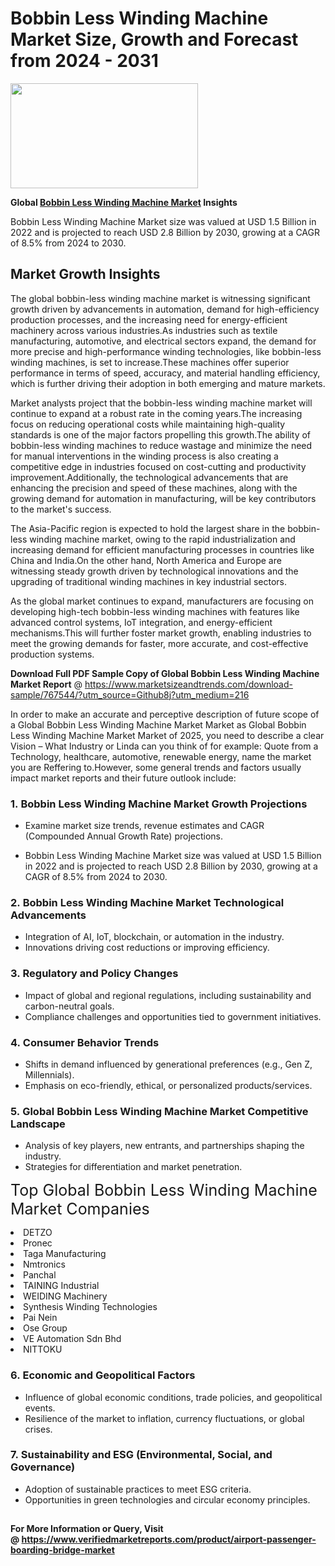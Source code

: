 <H1>Bobbin Less Winding Machine Market Size, Growth and Forecast from 2024 - 2031</H1><img class="aligncenter size-medium wp-image-584254" src="https://thirdeyenews.in/wp-content/uploads/2024/09/Global-Market-Research-300x168.jpeg" alt="" width="300" height="168" /><p><strong>Global&nbsp;<a href="https://www.marketsizeandtrends.com/download-sample/767544/?utm_source=Github8j?utm_medium=216">Bobbin Less Winding Machine Market</a> Insights</strong></p><p>Bobbin Less Winding Machine Market size was valued at USD 1.5 Billion in 2022 and is projected to reach USD 2.8 Billion by 2030, growing at a CAGR of 8.5% from 2024 to 2030.</p><p><h2>Market Growth Insights</h2> <p>The global bobbin-less winding machine market is witnessing significant growth driven by advancements in automation, demand for high-efficiency production processes, and the increasing need for energy-efficient machinery across various industries.As industries such as textile manufacturing, automotive, and electrical sectors expand, the demand for more precise and high-performance winding technologies, like bobbin-less winding machines, is set to increase.These machines offer superior performance in terms of speed, accuracy, and material handling efficiency, which is further driving their adoption in both emerging and mature markets.</p> <p>Market analysts project that the bobbin-less winding machine market will continue to expand at a robust rate in the coming years.The increasing focus on reducing operational costs while maintaining high-quality standards is one of the major factors propelling this growth.The ability of bobbin-less winding machines to reduce wastage and minimize the need for manual interventions in the winding process is also creating a competitive edge in industries focused on cost-cutting and productivity improvement.Additionally, the technological advancements that are enhancing the precision and speed of these machines, along with the growing demand for automation in manufacturing, will be key contributors to the market's success.</p> <p>The Asia-Pacific region is expected to hold the largest share in the bobbin-less winding machine market, owing to the rapid industrialization and increasing demand for efficient manufacturing processes in countries like China and India.On the other hand, North America and Europe are witnessing steady growth driven by technological innovations and the upgrading of traditional winding machines in key industrial sectors.</p> <p>As the global market continues to expand, manufacturers are focusing on developing high-tech bobbin-less winding machines with features like advanced control systems, IoT integration, and energy-efficient mechanisms.This will further foster market growth, enabling industries to meet the growing demands for faster, more accurate, and cost-effective production systems.</p> <p><span class=""><strong>Download Full PDF Sample Copy of Global Bobbin Less Winding Machine Market Report</strong> @ <a href="https://www.marketsizeandtrends.com/download-sample/767544/?utm_source=Github8j?utm_medium=216" target="_blank">https://www.marketsizeandtrends.com/download-sample/767544/?utm_source=Github8j?utm_medium=216</a></span></p><p>In order to make an accurate and perceptive description of future scope of a Global&nbsp;Bobbin Less Winding Machine Market Market as Global&nbsp;Bobbin Less Winding Machine Market Market of 2025, you need to describe a clear Vision &ndash; What Industry or Linda can you think of for example: Quote from a Technology, healthcare, automotive, renewable energy, name the market you are Reffering to.However, some general trends and factors usually impact market reports and their future outlook include:</p><h3>1.&nbsp;<strong>Bobbin Less Winding Machine Market Growth Projections</strong></h3><ul><li>Examine market size trends, revenue estimates and CAGR (Compounded Annual Growth Rate) projections.</li><li><p>Bobbin Less Winding Machine Market size was valued at USD 1.5 Billion in 2022 and is projected to reach USD 2.8 Billion by 2030, growing at a CAGR of 8.5% from 2024 to 2030.</p></li></ul><h3>2.&nbsp;<strong>Bobbin Less Winding Machine Market Technological Advancements</strong></h3><ul><li>Integration of AI, IoT, blockchain, or automation in the industry.</li><li>Innovations driving cost reductions or improving efficiency.</li></ul><h3>3.&nbsp;<strong>Regulatory and Policy Changes</strong></h3><ul><li>Impact of global and regional regulations, including sustainability and carbon-neutral goals.</li><li>Compliance challenges and opportunities tied to government initiatives.</li></ul><h3>4.&nbsp;<strong>Consumer Behavior Trends</strong></h3><ul><li>Shifts in demand influenced by generational preferences (e.g., Gen Z, Millennials).</li><li>Emphasis on eco-friendly, ethical, or personalized products/services.</li></ul><h3>5.&nbsp;<strong>Global Bobbin Less Winding Machine Market Competitive Landscape</strong></h3><ul><li>Analysis of key players, new entrants, and partnerships shaping the industry.</li><li>Strategies for differentiation and market penetration.</li></ul><p data-pm-slice="1 1 []"><span style="color: inherit; font-family: inherit; font-size: 25px;">Top Global Bobbin Less Winding Machine Market Companies</span></p><div class="" data-test-id=""><p><li>DETZO</li><li> Pronec</li><li> Taga Manufacturing</li><li> Nmtronics</li><li> Panchal</li><li> TAINING Industrial</li><li> WEIDING Machinery</li><li> Synthesis Winding Technologies</li><li> Pai Nein</li><li> Ose Group</li><li> VE Automation Sdn Bhd</li><li> NITTOKU</li></p></div><h3>6.&nbsp;<strong>Economic and Geopolitical Factors</strong></h3><ul><li>Influence of global economic conditions, trade policies, and geopolitical events.</li><li>Resilience of the market to inflation, currency fluctuations, or global crises.</li></ul><h3>7.&nbsp;<strong>Sustainability and ESG (Environmental, Social, and Governance)</strong></h3><ul><li>Adoption of sustainable practices to meet ESG criteria.</li><li>Opportunities in green technologies and circular economy principles.</li></ul><h2><strong style="font-size: 14px;">For More Information or Query, Visit @&nbsp;</strong><a style="background-color: #ffffff; font-size: 14px;" href="https://www.marketsizeandtrends.com/report/bobbin-less-winding-machine-market/" target="_blank">https://www.verifiedmarketreports.com/product/airport-passenger-boarding-bridge-market</a></h2>